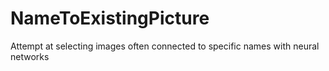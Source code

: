 # NameToExistingPicture
Attempt at selecting images often connected to specific names with neural networks
